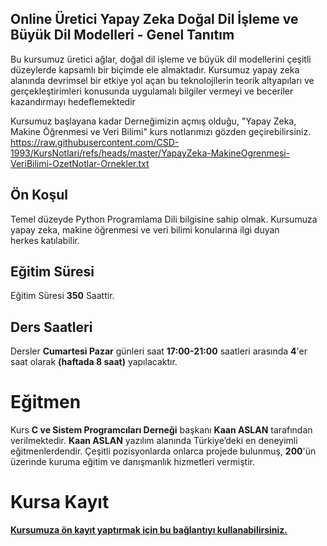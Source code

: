 ## Online Üretici Yapay Zeka Doğal Dil İşleme ve Büyük Dil Modelleri - Genel Tanıtım
Bu kursumuz üretici ağlar, doğal dil işleme ve büyük dil modellerini çeşitli düzeylerde kapsamlı bir biçimde ele almaktadır. Kursumuz yapay zeka alanında devrimsel bir etkiye yol açan bu teknolojilerin teorik altyapıları ve gerçekleştirimleri konusunda uygulamalı bilgiler vermeyi ve beceriler kazandırmayı hedeflemektedir

Kursumuz başlayana kadar Derneğimizin açmış olduğu, "Yapay Zeka, Makine Öğrenmesi ve Veri Bilimi" kurs notlarımızı gözden geçirebilirsiniz.
https://raw.githubusercontent.com/CSD-1993/KursNotlari/refs/heads/master/YapayZeka-MakineOgrenmesi-VeriBilimi-OzetNotlar-Ornekler.txt

## Ön Koşul
 Temel düzeyde Python Programlama Dili bilgisine sahip olmak. Kursumuza yapay zeka, makine öğrenmesi ve veri bilimi konularına ilgi duyan herkes katılabilir.

## Eğitim Süresi
Eğitim Süresi __350__ Saattir.

## Ders Saatleri
Dersler __Cumartesi Pazar__ günleri saat __17:00-21:00__ saatleri arasında __4__'er saat olarak __(haftada 8 saat)__ yapılacaktır.

# Eğitmen
Kurs __C ve Sistem Programcıları Derneği__ başkanı __Kaan ASLAN__ tarafından verilmektedir. __Kaan ASLAN__ yazılım alanında Türkiye’deki en deneyimli eğitmenlerdendir. Çeşitli pozisyonlarda onlarca projede bulunmuş, __200__'ün üzerinde kuruma eğitim ve danışmanlık hizmetleri vermiştir. 

# Kursa Kayıt

__[Kursumuza ön kayıt yaptırmak için bu bağlantıyı kullanabilirsiniz.](https://us02web.zoom.us/meeting/register/A2N5yVVXStuiYN0tAXTeJw#/registration)__

